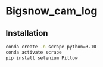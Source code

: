 # Bigsnow_cam_log

## Installation

```bash
conda create -n scrape python=3.10
conda activate scrape
pip install selenium Pillow
```
